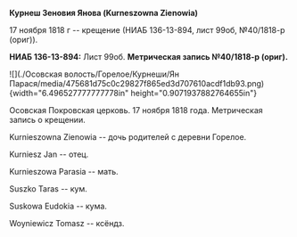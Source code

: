**Курнеш Зеновия Янова (Kurneszowna Zienowia)**

17 ноября 1818 г -- крещение (НИАБ 136-13-894, лист 99об, №40/1818-р
(ориг)).

**НИАБ 136-13-894:** Лист 99об. **Метрическая запись №40/1818-р
(ориг).**

![](./Осовская волость/Горелое/Курнеши/Ян Парася/media/475681d75c0c29827f865ed3d707610acdf1db93.png){width="6.496527777777778in"
height="0.9071937882764655in"}

Осовская Покровская церковь. 17 ноября 1818 года. Метрическая запись о
крещении.

Kurnieszowna Zienowia -- дочь родителей с деревни Горелое.

Kurniesz Jan -- отец.

Kurnieszowa Parasia -- мать.

Suszko Taras -- кум.

Suskowa Eudokia -- кума.

Woyniewicz Tomasz -- ксёндз.
